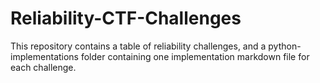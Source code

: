 # Reliability-CTF-Challenges
This repository contains a table of reliability challenges, and a python-implementations folder containing one implementation markdown file for each challenge.
